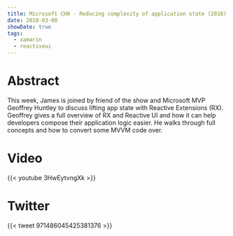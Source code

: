 ```yaml
---
title: Microsoft CH9 - Reducing complexity of application state (2018)
date: 2018-03-08
showDate: true
tags: 
  - xamarin
  - reactiveui
---
```


# Abstract

This week, James is joined by friend of the show and Microsoft MVP Geoffrey Huntley to discuss lifting app state with Reactive Extensions (RX). Geoffrey gives a full overview of RX and Reactive UI and how it can help developers compose their application logic easier. He walks through full concepts and how to convert some MVVM code over.

# Video

{{< youtube 3HwEytvngXk >}}

# Twitter

{{< tweet 971486045425381376 >}}

